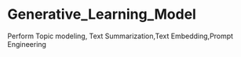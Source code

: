 # Generative_Learning_Model
Perform Topic modeling, Text Summarization,Text Embedding,Prompt Engineering
